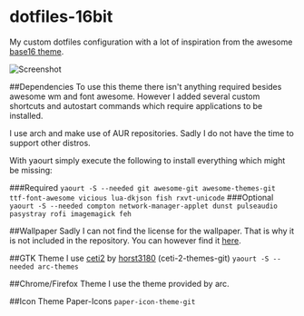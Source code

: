 # dotfiles-16bit
My custom dotfiles configuration with a lot of inspiration from the awesome [base16 theme](https://github.com/chriskempson/base16).

![Screenshot](https://raw.githubusercontent.com/razem-io/dotfiles-16bit/master/screenshot.png)

##Dependencies
To use this theme there isn't anything required besides awesome wm and font awesome.
However I added several custom shortcuts and autostart commands which 
require applications to be installed.

I use arch and make use of AUR repositories. Sadly I do not have the time to support other distros.

With yaourt simply execute the following to install everything which might be missing:

###Required
`yaourt -S --needed git awesome-git awesome-themes-git ttf-font-awesome vicious lua-dkjson fish rxvt-unicode`
###Optional
`yaourt -S --needed compton network-manager-applet dunst pulseaudio pasystray rofi imagemagick feh`

##Wallpaper
Sadly I can not find the license for the wallpaper. That is why it is not included in the repository. 
You can however find it [here](http://imgur.com/FI5cosR).

##GTK Theme
I use [ceti2](https://github.com/horst3180/arc-theme) by [horst3180](https://github.com/horst3180/) (ceti-2-themes-git)
`yaourt -S --needed arc-themes`

##Chrome/Firefox Theme
I use the theme provided by arc.

##Icon Theme
Paper-Icons `paper-icon-theme-git`

